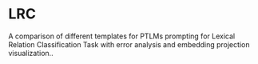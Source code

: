 # LRC
A comparison of different templates for PTLMs prompting for Lexical Relation Classification Task with error analysis and embedding projection visualization..
